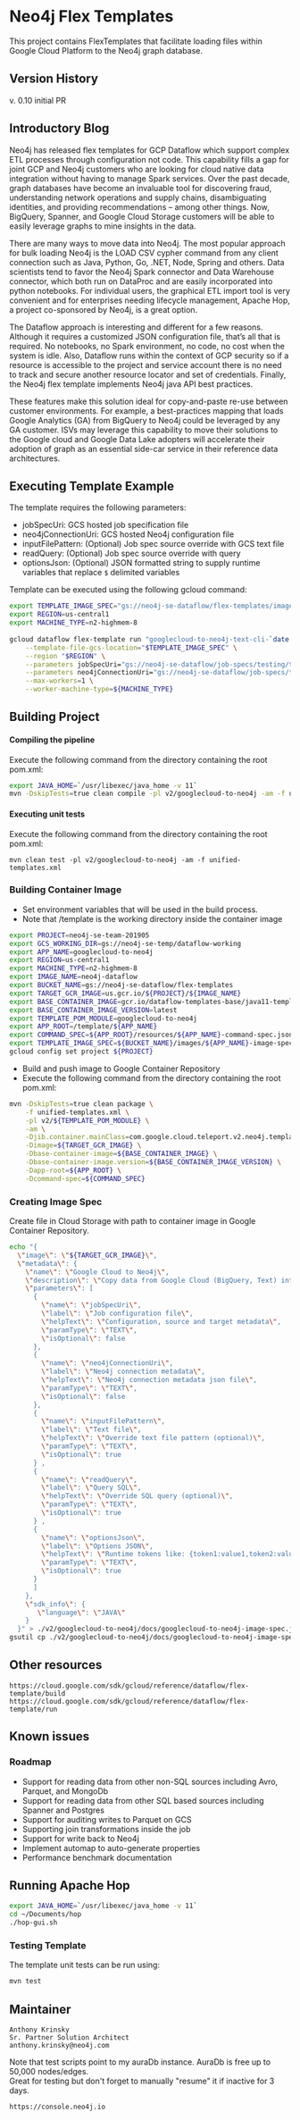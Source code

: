 # Neo4j Flex Templates

This project contains FlexTemplates that facilitate loading files within 
Google Cloud Platform to the Neo4j graph database.

## Version History

v. 0.10 initial PR

## Introductory Blog

Neo4j has released flex templates for GCP Dataflow which support complex ETL
processes through configuration not code. This capability fills a gap for joint
GCP and Neo4j customers who are looking for cloud native data integration
without having to manage Spark services. Over the past decade, graph databases
have become an invaluable tool for discovering fraud, understanding network
operations and supply chains, disambiguating identities, and providing
recommendations – among other things. Now, BigQuery, Spanner, and Google Cloud
Storage customers will be able to easily leverage graphs to mine insights in the
data.

There are many ways to move data into Neo4j. The most popular approach for bulk
loading Neo4j is the LOAD CSV cypher command from any client connection such as
Java, Python, Go, .NET, Node, Spring and others. Data scientists tend to favor
the Neo4j Spark connector and Data Warehouse connector, which both run on
DataProc and are easily incorporated into python notebooks. For individual
users, the graphical ETL import tool is very convenient and for enterprises
needing lifecycle management, Apache Hop, a project co-sponsored by Neo4j, is a
great option.

The Dataflow approach is interesting and different for a few reasons. Although
it requires a customized JSON configuration file, that’s all that is required.
No notebooks, no Spark environment, no code, no cost when the system is idle.
Also, Dataflow runs within the context of GCP security so if a resource is
accessible to the project and service account there is no need to track and
secure another resource locator and set of credentials. Finally, the Neo4j flex
template implements Neo4j java API best practices.

These features make this solution ideal for copy-and-paste re-use between
customer environments. For example, a best-practices mapping that loads Google
Analytics (GA) from BigQuery to Neo4j could be leveraged by any GA customer.
ISVs may leverage this capability to move their solutions to the Google cloud
and Google Data Lake adopters will accelerate their adoption of graph as an
essential side-car service in their reference data architectures.

## Executing Template Example

The template requires the following parameters:

* jobSpecUri: GCS hosted job specification file
* neo4jConnectionUri: GCS hosted Neo4j configuration file
* inputFilePattern: (Optional) Job spec source override with GCS text file
* readQuery: (Optional) Job spec source override with query
* optionsJson: (Optional) JSON formatted string to supply runtime variables that
  replace `$` delimited variables

Template can be executed using the following gcloud command:

```sh
export TEMPLATE_IMAGE_SPEC="gs://neo4j-se-dataflow/flex-templates/images/googlecloud-to-neo4j-image-spec.json"
export REGION=us-central1
export MACHINE_TYPE=n2-highmem-8
 
gcloud dataflow flex-template run "googlecloud-to-neo4j-text-cli-`date +%Y%m%d-%H%M%S`" \
    --template-file-gcs-location="$TEMPLATE_IMAGE_SPEC" \
    --region "$REGION" \
    --parameters jobSpecUri="gs://neo4j-se-dataflow/job-specs/testing/text/text-northwind-jobspec.json" \
    --parameters neo4jConnectionUri="gs://neo4j-se-dataflow/job-specs/testing/connection/auradb-free-connection.json" \
    --max-workers=1 \
    --worker-machine-type=${MACHINE_TYPE} 
```

## Building Project

#### Compiling the pipeline

Execute the following command from the directory containing the root pom.xml:

```sh
export JAVA_HOME=`/usr/libexec/java_home -v 11`
mvn -DskipTests=true clean compile -pl v2/googlecloud-to-neo4j -am -f unified-templates.xml
```

#### Executing unit tests

Execute the following command from the directory containing the root pom.xml:

```shell script
mvn clean test -pl v2/googlecloud-to-neo4j -am -f unified-templates.xml
```

### Building Container Image

* Set environment variables that will be used in the build process.
* Note that /template is the working directory inside the container image

```sh
export PROJECT=neo4j-se-team-201905
export GCS_WORKING_DIR=gs://neo4j-se-temp/dataflow-working
export APP_NAME=googlecloud-to-neo4j
export REGION=us-central1
export MACHINE_TYPE=n2-highmem-8
export IMAGE_NAME=neo4j-dataflow
export BUCKET_NAME=gs://neo4j-se-dataflow/flex-templates
export TARGET_GCR_IMAGE=us.gcr.io/${PROJECT}/${IMAGE_NAME}
export BASE_CONTAINER_IMAGE=gcr.io/dataflow-templates-base/java11-template-launcher-base
export BASE_CONTAINER_IMAGE_VERSION=latest
export TEMPLATE_POM_MODULE=googlecloud-to-neo4j
export APP_ROOT=/template/${APP_NAME}
export COMMAND_SPEC=${APP_ROOT}/resources/${APP_NAME}-command-spec.json
export TEMPLATE_IMAGE_SPEC=${BUCKET_NAME}/images/${APP_NAME}-image-spec.json
gcloud config set project ${PROJECT}
```

* Build and push image to Google Container Repository
* Execute the following command from the directory containing the root pom.xml:

```sh
mvn -DskipTests=true clean package \
    -f unified-templates.xml \
    -pl v2/${TEMPLATE_POM_MODULE} \
    -am \
    -Djib.container.mainClass=com.google.cloud.teleport.v2.neo4j.templates.GoogleCloudToNeo4j \
    -Dimage=${TARGET_GCR_IMAGE} \
    -Dbase-container-image=${BASE_CONTAINER_IMAGE} \
    -Dbase-container-image.version=${BASE_CONTAINER_IMAGE_VERSION} \
    -Dapp-root=${APP_ROOT} \
    -Dcommand-spec=${COMMAND_SPEC} 
```

### Creating Image Spec

Create file in Cloud Storage with path to container image in Google Container
Repository.

```sh
echo "{
  \"image\": \"${TARGET_GCR_IMAGE}\",
  \"metadata\": {
    \"name\": \"Google Cloud to Neo4j\",
    \"description\": \"Copy data from Google Cloud (BigQuery, Text) into Neo4j\",
    \"parameters\": [
      {
        \"name\": \"jobSpecUri\",
        \"label\": \"Job configuration file\",
        \"helpText\": \"Configuration, source and target metadata\",
        \"paramType\": \"TEXT\",
        \"isOptional\": false
      }, 
      {
        \"name\": \"neo4jConnectionUri\",
        \"label\": \"Neo4j connection metadata\",
        \"helpText\": \"Neo4j connection metadata json file\",
        \"paramType\": \"TEXT\",
        \"isOptional\": false
      },  
      {
        \"name\": \"inputFilePattern\",
        \"label\": \"Text file\",
        \"helpText\": \"Override text file pattern (optional)\",
        \"paramType\": \"TEXT\",
        \"isOptional\": true
      } ,  
      {
        \"name\": \"readQuery\",
        \"label\": \"Query SQL\",
        \"helpText\": \"Override SQL query (optional)\",
        \"paramType\": \"TEXT\",
        \"isOptional\": true
      } ,  
      {
        \"name\": \"optionsJson\",
        \"label\": \"Options JSON\",
        \"helpText\": \"Runtime tokens like: {token1:value1,token2:value2}\",
        \"paramType\": \"TEXT\",
        \"isOptional\": true
      }
      ]
    },
    \"sdk_info\": {
       \"language\": \"JAVA\"
    }
  }" > ./v2/googlecloud-to-neo4j/docs/googlecloud-to-neo4j-image-spec.json
gsutil cp ./v2/googlecloud-to-neo4j/docs/googlecloud-to-neo4j-image-spec.json ${TEMPLATE_IMAGE_SPEC}
```

## Other resources

    https://cloud.google.com/sdk/gcloud/reference/dataflow/flex-template/build
    https://cloud.google.com/sdk/gcloud/reference/dataflow/flex-template/run

## Known issues

### Roadmap

- Support for reading data from other non-SQL sources including Avro, Parquet,
  and MongoDb
- Support for reading data from other SQL based sources including Spanner and
  Postgres
- Support for auditing writes to Parquet on GCS
- Supporting join transformations inside the job
- Support for write back to Neo4j
- Implement automap to auto-generate properties
- Performance benchmark documentation

## Running Apache Hop

```sh
export JAVA_HOME=`/usr/libexec/java_home -v 11`
cd ~/Documents/hop
./hop-gui.sh
```

### Testing Template

The template unit tests can be run using:

```sh
mvn test
```

## Maintainer

    Anthony Krinsky 
    Sr. Partner Solution Architect
    anthony.krinsky@neo4j.com

Note that test scripts point to my auraDb instance. AuraDb is free up to 50,000
nodes/edges.  
Great for testing but don't forget to manually "resume" it if inactive for 3
days.

    https://console.neo4j.io

